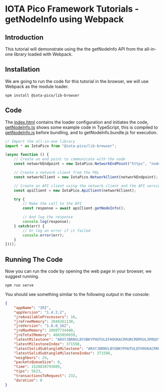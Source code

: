 # IOTA Pico Framework Tutorials - getNodeInfo using Webpack

## Introduction

This tutorial will demonstrate using the the getNodeInfo API from the all-in-one library loaded with Webpack.

## Installation

We are going to run the code for this tutorial in the browser, we will use Webpack as the module loader.

```shell
npm install @iota-pico/lib-browser
```

## Code

The [index.html](./index.html) contains the loader configuration and initiates the code, [getNodeInfo.ts](./getNodeInfo.ts) shows some example code in TypeScript, this is compiled to [getNodeInfo.js](./getNodeInfo.js) before bundling, and to getNodeInfo.bundle.js for execution.

```typescript
// Import the all-in-one library
import * as IotaPico from "@iota-pico/lib-browser";

(async function () {
    // Create an end point to communicate with the node
    const networkEndpoint = new IotaPico.NetworkEndPoint("https", "nodes.thetangle.org", 443);

    // Create a network client from the PAL
    const networkClient = new IotaPico.NetworkClient(networkEndpoint);

    // Create an API client using the network client and the API version
    const apiClient = new IotaPico.ApiClient(networkClient);

    try {
        // Make the call to the API
        const response = await apiClient.getNodeInfo();

        // And log the response
        console.log(response);
    } catch(err) {
        // Or log an error if it failed
        console.error(err);
    }
})();
```

## Running The Code

Now you can run the code by opening the web page in your browser, we suggest running.

```shell
npm run serve
```
You should see something similar to the following output in the console:

```json
{
	"appName": "IRI",
	"appVersion": "1.4.2.2",
	"jreAvailableProcessors": 16,
	"jreFreeMemory": 2048261130,
	"jreVersion": "1.8.0_162",
	"jreMaxMemory": 20997734400,
	"jreTotalMemory": 4683050939,
	"latestMilestone": "ARXYJBRNVLBYUBKYPHUTULEFH9UKACRRURCMOMSULXM9QXYNGIHNJCZUFJ9FXT9BSVCPIADYHRSVZ9999",
	"latestMilestoneIndex": 371598,
	"latestSolidSubtangleMilestone": "ARXYJBRNVLBYUBKYPHUTULEFH9UKACRRURCMOMSULXM9QXYNGIHNJCZUFJ9FXT9BSVCPIADYHRSVZ9999",
	"latestSolidSubtangleMilestoneIndex": 371598,
	"neighbors": 24,
	"packetsQueueSize": 0,
	"time": 1520838793609,
	"tips": 5623,
	"transactionsToRequest": 232,
	"duration": 0
}
```

